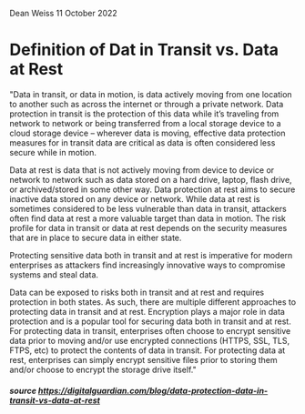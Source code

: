 Dean Weiss
11 October 2022

# Definition of Dat in Transit vs. Data at Rest

<p> 
 "Data in transit, or data in motion, is data actively moving from one location to another such as across the internet or through a private network. Data protection in transit is the protection of this data while it’s traveling from network to network or being transferred from a local storage device to a cloud storage device – wherever data is moving, effective data protection measures for in transit data are critical as data is often considered less secure while in motion.

Data at rest is data that is not actively moving from device to device or network to network such as data stored on a hard drive, laptop, flash drive, or archived/stored in some other way. Data protection at rest aims to secure inactive data stored on any device or network. While data at rest is sometimes considered to be less vulnerable than data in transit, attackers often find data at rest a more valuable target than data in motion. The risk profile for data in transit or data at rest depends on the security measures that are in place to secure data in either state.

Protecting sensitive data both in transit and at rest is imperative for modern enterprises as attackers find increasingly innovative ways to compromise systems and steal data.
  
Data can be exposed to risks both in transit and at rest and requires protection in both states. As such, there are multiple different approaches to protecting data in transit and at rest. Encryption plays a major role in data protection and is a popular tool for securing data both in transit and at rest. For protecting data in transit, enterprises often choose to encrypt sensitive data prior to moving and/or use encrypted connections (HTTPS, SSL, TLS, FTPS, etc) to protect the contents of data in transit. For protecting data at rest, enterprises can simply encrypt sensitive files prior to storing them and/or choose to encrypt the storage drive itself."
</p>

##### source https://digitalguardian.com/blog/data-protection-data-in-transit-vs-data-at-rest
